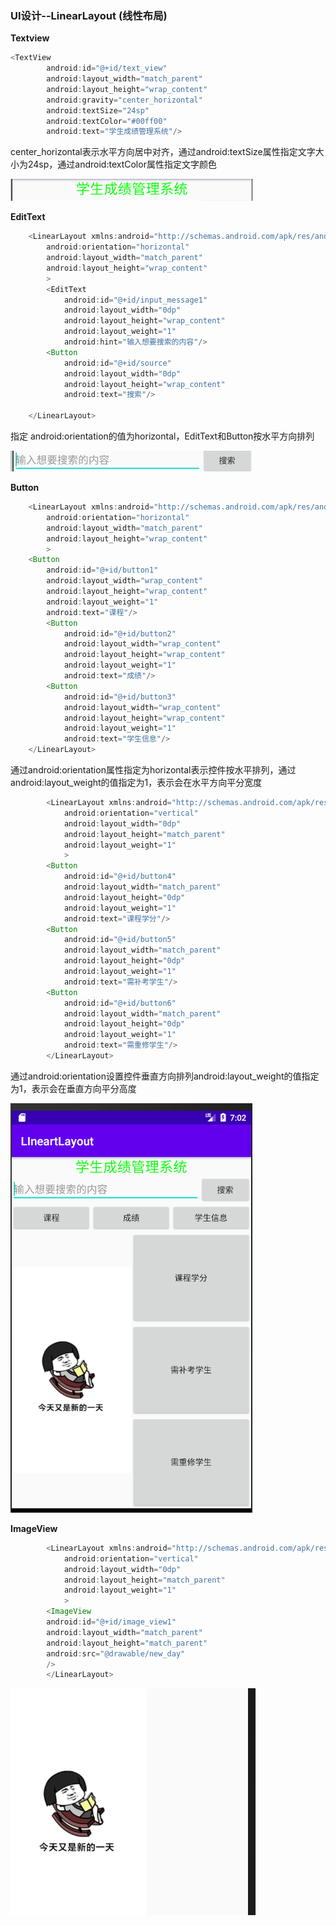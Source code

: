 ### UI设计--LinearLayout (线性布局)

**Textview**

```java
<TextView
        android:id="@+id/text_view"
        android:layout_width="match_parent"
        android:layout_height="wrap_content"
        android:gravity="center_horizontal"
        android:textSize="24sp"
        android:textColor="#00ff00"
        android:text="学生成绩管理系统"/>
```

center_horizontal表示水平方向居中对齐，通过android:textSize属性指定文字大小为24sp，通过android:textColor属性指定文字颜色

![Textview](https://github.com/PengFeisupper/2018118122_Android/blob/homework/LinearLayout/%E6%88%AA%E5%9B%BE/Textview.png)

**EditText**

```java
    <LinearLayout xmlns:android="http://schemas.android.com/apk/res/android"
        android:orientation="horizontal"
        android:layout_width="match_parent"
        android:layout_height="wrap_content"
        >
        <EditText
            android:id="@+id/input_message1"
            android:layout_width="0dp"
            android:layout_height="wrap_content"
            android:layout_weight="1"
            android:hint="输入想要搜索的内容"/>
        <Button
            android:id="@+id/source"
            android:layout_width="0dp"
            android:layout_height="wrap_content"
            android:text="搜索"/>

    </LinearLayout>
```

指定 android:orientation的值为horizontal，EditText和Button按水平方向排列

![EditText](https://github.com/PengFeisupper/2018118122_Android/blob/homework/LinearLayout/%E6%88%AA%E5%9B%BE/EditText.png)

**Button**

```java
    <LinearLayout xmlns:android="http://schemas.android.com/apk/res/android"
        android:orientation="horizontal"
        android:layout_width="match_parent"
        android:layout_height="wrap_content"
        >
    <Button
        android:id="@+id/button1"
        android:layout_width="wrap_content"
        android:layout_height="wrap_content"
        android:layout_weight="1"
        android:text="课程"/>
        <Button
            android:id="@+id/button2"
            android:layout_width="wrap_content"
            android:layout_height="wrap_content"
            android:layout_weight="1"
            android:text="成绩"/>
        <Button
            android:id="@+id/button3"
            android:layout_width="wrap_content"
            android:layout_height="wrap_content"
            android:layout_weight="1"
            android:text="学生信息"/>
    </LinearLayout>
```

通过android:orientation属性指定为horizontal表示控件按水平排列，通过android:layout_weight的值指定为1，表示会在水平方向平分宽度

```java
        <LinearLayout xmlns:android="http://schemas.android.com/apk/res/android"
            android:orientation="vertical"
            android:layout_width="0dp"
            android:layout_height="match_parent"
            android:layout_weight="1"
            >
        <Button
            android:id="@+id/button4"
            android:layout_width="match_parent"
            android:layout_height="0dp"
            android:layout_weight="1"
            android:text="课程学分"/>
        <Button
            android:id="@+id/button5"
            android:layout_width="match_parent"
            android:layout_height="0dp"
            android:layout_weight="1"
            android:text="需补考学生"/>
        <Button
            android:id="@+id/button6"
            android:layout_width="match_parent"
            android:layout_height="0dp"
            android:layout_weight="1"
            android:text="需重修学生"/>
        </LinearLayout>
```

通过android:orientation设置控件垂直方向排列android:layout_weight的值指定为1，表示会在垂直方向平分高度

![LinearLayout](https://github.com/PengFeisupper/2018118122_Android/blob/homework/LinearLayout/%E6%88%AA%E5%9B%BE/LinearLayout.png)

**ImageView**

```java
        <LinearLayout xmlns:android="http://schemas.android.com/apk/res/android"
            android:orientation="vertical"
            android:layout_width="0dp"
            android:layout_height="match_parent"
            android:layout_weight="1"
            >
        <ImageView
        android:id="@+id/image_view1"
        android:layout_width="match_parent"
        android:layout_height="match_parent"
        android:src="@drawable/new_day"
        />
        </LinearLayout>
```

![imageview](https://github.com/PengFeisupper/2018118122_Android/blob/homework/LinearLayout/%E6%88%AA%E5%9B%BE/imageview.png)



